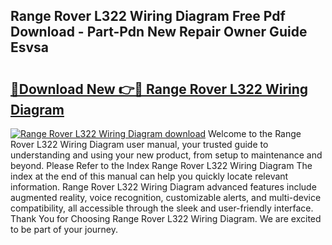 ## Range Rover L322 Wiring Diagram Free Pdf Download - Part-Pdn New Repair Owner Guide Esvsa

# <h2><a href="http://dfrj8a.blite.top/?on=Range+Rover+L322+Wiring+Diagram">🔗Download New 👉🔴 Range Rover L322 Wiring Diagram</a></h2>

[![Range Rover L322 Wiring Diagram download](https://i.imgur.com/lujVjoI.png)](http://dfrj8a.blite.top/?on=Range+Rover+L322+Wiring+Diagram)
Welcome to the Range Rover L322 Wiring Diagram user manual, your trusted guide to understanding and using your new product, from setup to maintenance and beyond. Please Refer to the Index Range Rover L322 Wiring Diagram The index at the end of this manual can help you quickly locate relevant information. Range Rover L322 Wiring Diagram advanced features include augmented reality, voice recognition, customizable alerts, and multi-device compatibility, all accessible through the sleek and user-friendly interface. Thank You for Choosing Range Rover L322 Wiring Diagram. We are excited to be part of your journey.
